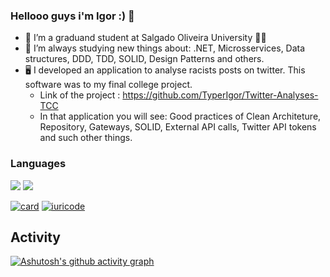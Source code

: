 ### Hellooo guys i'm Igor :) 👋

- 🔭 I’m a graduand student at Salgado Oliveira University :technologist:
- 🌱 I’m always studying new things about: .NET, Microsservices, Data structures, DDD, TDD, SOLID, Design Patterns and others.
- :desktop_computer: I developed an application to analyse racists posts on twitter. This software was to my final college project. 
  - Link of the project : https://github.com/TyperIgor/Twitter-Analyses-TCC 
  - In that application you will see: Good practices of Clean Architeture, Repository, Gateways, SOLID, External API calls, Twitter API tokens and such other things.

### Languages
          

<img src="https://img.shields.io/badge/.NET-5C2D91?style=for-the-badge&logo=.net&logoColor=white" />  <img src="https://img.shields.io/badge/C%23-239120?style=for-the-badge&logo=c-sharp&logoColor=white" />


[![card](https://github-readme-stats.vercel.app/api?username=TyperIgor&theme=default)](https://github.com/TyperIgor/)  [![iuricode](https://github-readme-stats.vercel.app/api/top-langs/?username=TyperIgor&hide=html&layout=compact&theme=default)](https://github.com/TyperIgor/)


## Activity 
[![Ashutosh's github activity graph](https://github-readme-activity-graph.cyclic.app/graph?username=TyperIgor&bg_color=ffc2e2&color=000000&line=ff66f5&point=050505&area=true&hide_border=true&theme=react-dark)](https://github.com/ashutosh00710/github-readme-activity-graph)
